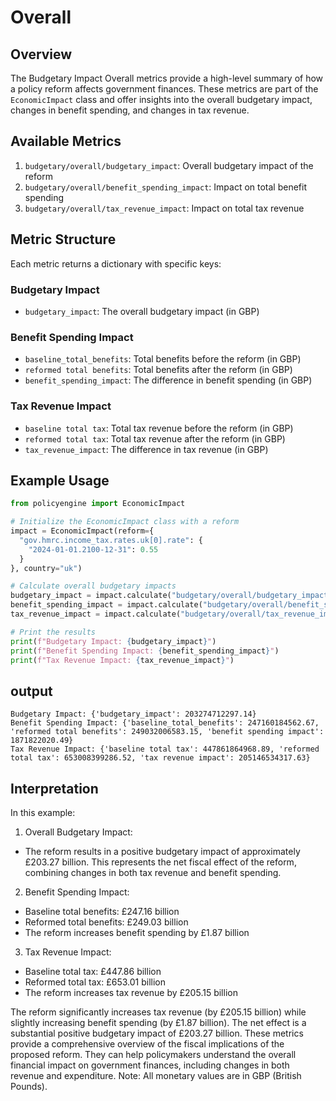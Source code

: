 # Overall

## Overview

The Budgetary Impact Overall metrics provide a high-level summary of how a policy reform affects government finances. These metrics are part of the `EconomicImpact` class and offer insights into the overall budgetary impact, changes in benefit spending, and changes in tax revenue.

## Available Metrics

1. `budgetary/overall/budgetary_impact`: Overall budgetary impact of the reform
2. `budgetary/overall/benefit_spending_impact`: Impact on total benefit spending
3. `budgetary/overall/tax_revenue_impact`: Impact on total tax revenue

## Metric Structure

Each metric returns a dictionary with specific keys:

### Budgetary Impact
- `budgetary_impact`: The overall budgetary impact (in GBP)

### Benefit Spending Impact
- `baseline_total_benefits`: Total benefits before the reform (in GBP)
- `reformed total benefits`: Total benefits after the reform (in GBP)
- `benefit_spending_impact`: The difference in benefit spending (in GBP)

### Tax Revenue Impact
- `baseline total tax`: Total tax revenue before the reform (in GBP)
- `reformed total tax`: Total tax revenue after the reform (in GBP)
- `tax_revenue_impact`: The difference in tax revenue (in GBP)

## Example Usage

```python
from policyengine import EconomicImpact

# Initialize the EconomicImpact class with a reform
impact = EconomicImpact(reform={
  "gov.hmrc.income_tax.rates.uk[0].rate": {
    "2024-01-01.2100-12-31": 0.55
  }
}, country="uk")

# Calculate overall budgetary impacts
budgetary_impact = impact.calculate("budgetary/overall/budgetary_impact")
benefit_spending_impact = impact.calculate("budgetary/overall/benefit_spending_impact")
tax_revenue_impact = impact.calculate("budgetary/overall/tax_revenue_impact")

# Print the results
print(f"Budgetary Impact: {budgetary_impact}")
print(f"Benefit Spending Impact: {benefit_spending_impact}")
print(f"Tax Revenue Impact: {tax_revenue_impact}")

```

## output

```
Budgetary Impact: {'budgetary_impact': 203274712297.14}
Benefit Spending Impact: {'baseline_total_benefits': 247160184562.67, 'reformed total benefits': 249032006583.15, 'benefit spending impact': 1871822020.49}
Tax Revenue Impact: {'baseline total tax': 447861864968.89, 'reformed total tax': 653008399286.52, 'tax revenue impact': 205146534317.63}
```

## Interpretation

In this example:

1. Overall Budgetary Impact:

- The reform results in a positive budgetary impact of approximately £203.27 billion. This represents the net fiscal effect of the reform, combining changes in both tax revenue and benefit spending.


2. Benefit Spending Impact:

- Baseline total benefits: £247.16 billion
- Reformed total benefits: £249.03 billion
- The reform increases benefit spending by £1.87 billion


3. Tax Revenue Impact:

- Baseline total tax: £447.86 billion
- Reformed total tax: £653.01 billion
- The reform increases tax revenue by £205.15 billion



The reform significantly increases tax revenue (by £205.15 billion) while slightly increasing benefit spending (by £1.87 billion). The net effect is a substantial positive budgetary impact of £203.27 billion.
These metrics provide a comprehensive overview of the fiscal implications of the proposed reform. They can help policymakers understand the overall financial impact on government finances, including changes in both revenue and expenditure.
Note: All monetary values are in GBP (British Pounds).